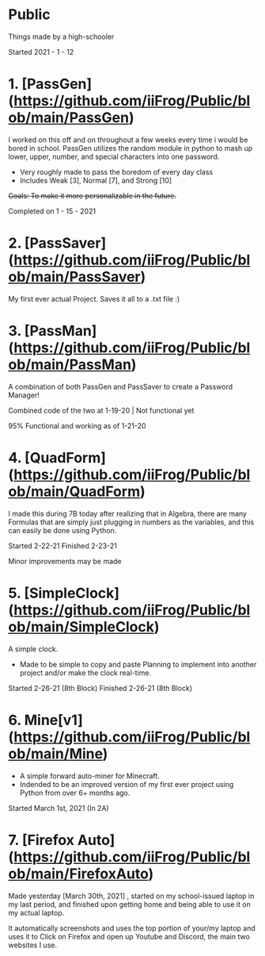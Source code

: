 # Public
Things made by a high-schooler

Started 2021 - 1 - 12

# 1. [PassGen] (https://github.com/iiFrog/Public/blob/main/PassGen) 
I worked on this off and on throughout a few weeks every time i would be bored in school. 
PassGen utilizes the random module in python to mash up lower, upper, number, and special characters into one password.
- Very roughly made to pass the boredom of every day class
- Includes Weak [3], Normal [7], and Strong [10]

~~Goals: To make it more personalizable in the future.~~

Completed on 1 - 15 - 2021
# 2. [PassSaver] (https://github.com/iiFrog/Public/blob/main/PassSaver)

My first ever actual Project. Saves it all to a .txt file :)

# 3. [PassMan] (https://github.com/iiFrog/Public/blob/main/PassMan)
A combination of both PassGen and PassSaver to create a Password Manager!

Combined code of the two at 1-19-20 | Not functional yet

95% Functional and working as of 1-21-20
 
# 4. [QuadForm] (https://github.com/iiFrog/Public/blob/main/QuadForm)
 I made this during 7B today after realizing that in Algebra, there are many Formulas that are simply just plugging in numbers as the variables, and this can easily be done using Python. 

Started 2-22-21 
Finished 2-23-21

Minor improvements may be made
# 5. [SimpleClock] (https://github.com/iiFrog/Public/blob/main/SimpleClock)
 A simple clock.
  * Made to be simple to copy and paste
 Planning to implement into another project and/or make the clock real-time.

Started 2-26-21 (8th Block)
Finished 2-26-21 (8th Block)

# 6. Mine[v1] (https://github.com/iiFrog/Public/blob/main/Mine)
* A simple forward auto-miner for Minecraft.
* Indended to be an improved version of my first ever project using Python from over 6+ months ago.

Started March 1st, 2021 (In 2A)

# 7. [Firefox Auto] (https://github.com/iiFrog/Public/blob/main/FirefoxAuto)
 Made yesterday [March 30th, 2021] , started on my school-issued laptop in my last period, and finished upon getting home
 and being able to use it on my actual laptop. 
 
 It automatically screenshots and uses the top portion of your/my laptop and uses it to Click on Firefox and open up Youtube and Discord, the main two websites I use.
